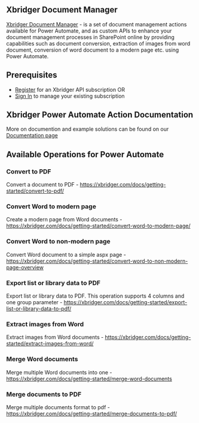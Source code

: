 
## Xbridger Document Manager
[Xbridger Document Manager](https://xbridger.com/) - is a set of document management actions available for Power Automate, and as custom APIs to enhance your document management processes in SharePoint online by providing capabilities such as document conversion, extraction of images from word document, conversion of word document to a modern page etc. using Power Automate.

## Prerequisites
- [Register](http://account.xbridger.com/signup) for an Xbridger API subscription OR
- [Sign In](http://account.xbridger.com/login) to manage your existing subscription


## Xbridger Power Automate Action Documentation
More on documention and example solutions can be found on our [Documentation page](https://xbridger.com/docs/)

## Available Operations for Power Automate

### Convert to PDF
Convert a document to PDF - https://xbridger.com/docs/getting-started/convert-to-pdf/

### Convert Word to modern page
Create a modern page from Word documents - https://xbridger.com/docs/getting-started/convert-word-to-modern-page/

### Convert Word to non-modern page
Convert Word document to a simple aspx page -https://xbridger.com/docs/getting-started/convert-word-to-non-modern-page-overview

### Export list or library data to PDF
Export list or library data to PDF. This operation supports 4 columns and one group parameter - https://xbridger.com/docs/getting-started/export-list-or-library-data-to-pdf/

### Extract images from Word
Extract images from Word documents - https://xbridger.com/docs/getting-started/extract-images-from-word/

### Merge Word documents
Merge multiple Word documents into one - https://xbridger.com/docs/getting-started/merge-word-documents

### Merge documents to PDF
Merge multiple documents format to pdf - https://xbridger.com/docs/getting-started/merge-documents-to-pdf/


